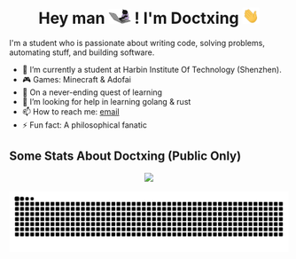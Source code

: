 <h1 align="Center">  Hey man <img src="giphy.webp" width="40px"> ! I'm  Doctxing <img src="Hi.gif" width="30px"> </h1>

I'm a student who is passionate about writing code, solving problems, automating stuff, and building software.

- 🔭 I’m currently a student at Harbin Institute Of Technology (Shenzhen).
- 🎮 Games: Minecraft & Adofai
- 🌱 On a never-ending quest of learning
- 🤔 I’m looking for help in learning golang & rust
- 📫 How to reach me: [email](mailto:b64decode(b'ZG9jdHhpbmdAb3V0bG9vay5jb20='))
- ⚡️ Fun fact: A philosophical fanatic

## Some Stats About Doctxing (Public Only)
<p align="Center">
  <picture>
    <source
      srcset="https://github-readme-stats.vercel.app/api?username=doctxing&show_icons=true&theme=github_dark"
      media="(prefers-color-scheme: dark)"
    />
    <source
      srcset="https://github-readme-stats.vercel.app/api?username=doctxing&show_icons=true"
      media="(prefers-color-scheme: light), (prefers-color-scheme: no-preference)"
    />
    <img src="https://github-readme-stats.vercel.app/api?username=Doctxing&show_icons=true" />
  </picture>
</p>

<picture>
  <source media="(prefers-color-scheme: dark)" srcset="https://github.com/Doctxing/doctxing/blob/output/github-snake-dark.svg" />
  <source media="(prefers-color-scheme: light)" srcset="https://github.com/Doctxing/doctxing/blob/output/github-snake.svg" />
  <img alt="github-snake" src="https://github.com/Doctxing/doctxing/blob/output/github-snake.svg" />
</picture>
